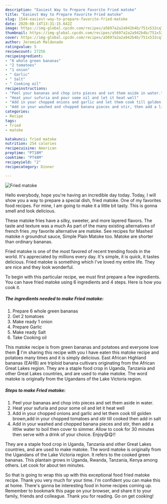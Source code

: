 ```yaml
---
description: "Easiest Way to Prepare Favorite Fried matoke"
title: "Easiest Way to Prepare Favorite Fried matoke"
slug: 1544-easiest-way-to-prepare-favorite-fried-matoke
date: 2020-08-14T13:31:15.642Z
image: https://img-global.cpcdn.com/recipes/a5697a2a2a942b4b/751x532cq70/fried-matoke-recipe-main-photo.jpg
thumbnail: https://img-global.cpcdn.com/recipes/a5697a2a2a942b4b/751x532cq70/fried-matoke-recipe-main-photo.jpg
cover: https://img-global.cpcdn.com/recipes/a5697a2a2a942b4b/751x532cq70/fried-matoke-recipe-main-photo.jpg
author: Jeremiah Maldonado
ratingvalue: 5
reviewcount: 27256
recipeingredient:
- "6 whole green bananas"
- "2 tomatoes"
- "1 onion"
- " Garlic"
- " Salt"
- " Cooking oil"
recipeinstructions:
- "Peel your bananas and chop into pieces and set them aside in water."
- "Heat your sufuria and pour some oil and let it heat well"
- "Add in your chopped onions and garlic and let them cook till golden brown,add in your chopped tomatoes and stir till cooked then add in salt"
- "Add in your washed and chopped banana pieces and stir, then add a littlw water to boil then cover to simmer. Allow to cook for 30 minutes then serve with a drink of your choice. Enjoy😋😋!!"
categories:
- Recipe
tags:
- fried
- matoke

katakunci: fried matoke 
nutrition: 254 calories
recipecuisine: American
preptime: "PT18M"
cooktime: "PT48M"
recipeyield: "2"
recipecategory: Dinner

---
```



![Fried matoke](https://img-global.cpcdn.com/recipes/a5697a2a2a942b4b/751x532cq70/fried-matoke-recipe-main-photo.jpg)

Hello everybody, hope you're having an incredible day today. Today, I will show you a way to prepare a special dish, fried matoke. One of my favorites food recipes. For mine, I am going to make it a little bit tasty. This is gonna smell and look delicious.

These matoke fries have a silky, sweeter, and more layered flavors. The taste and texture was a much As part of the many existing alternatives of french fries ,my favorite alternative are matoke. See recipes for Mashed matoke n groundnut sauce, Simple Plain Matoke too. Matoke are shorter than ordinary bananas.

Fried matoke is one of the most favored of recent trending foods in the world. It's appreciated by millions every day. It's simple, it is quick, it tastes delicious. Fried matoke is something which I've loved my entire life. They are nice and they look wonderful.


To begin with this particular recipe, we must first prepare a few ingredients. You can have fried matoke using 6 ingredients and 4 steps. Here is how you cook it.

<!--inarticleads1-->

##### The ingredients needed to make Fried matoke:

1. Prepare 6 whole green bananas
1. Get 2 tomatoes
1. Make ready 1 onion
1. Prepare  Garlic
1. Make ready  Salt
1. Take  Cooking oil


This matoke recipe is from green bananas and potatoes and everyone love them 🙂 I&#39;m sharing this recipe with you I have eaten this matoke recipe and potatoes many times and it is simply delicious. East African Highland bananas (EAHB) are triploid banana cultivars originating from the African Great Lakes region. They are a staple food crop in Uganda, Tanzania and other Great Lakes countries, and are used to make matoke. The word matoke is originally from the Ugandans of the Lake Victoria region. 

<!--inarticleads2-->

##### Steps to make Fried matoke:

1. Peel your bananas and chop into pieces and set them aside in water.
1. Heat your sufuria and pour some oil and let it heat well
1. Add in your chopped onions and garlic and let them cook till golden brown,add in your chopped tomatoes and stir till cooked then add in salt
1. Add in your washed and chopped banana pieces and stir, then add a littlw water to boil then cover to simmer. Allow to cook for 30 minutes then serve with a drink of your choice. Enjoy😋😋!!


They are a staple food crop in Uganda, Tanzania and other Great Lakes countries, and are used to make matoke. The word matoke is originally from the Ugandans of the Lake Victoria region. It refers to the cooked green bananas. This plantain grows in Uganda, Rwanda, Tanzania, Kenya among others. Let cook for about ten minutes. 

So that is going to wrap this up with this exceptional food fried matoke recipe. Thank you very much for your time. I'm confident you can make this at home. There's gonna be interesting food in home recipes coming up. Remember to bookmark this page on your browser, and share it to your family, friends and colleague. Thank you for reading. Go on get cooking!
